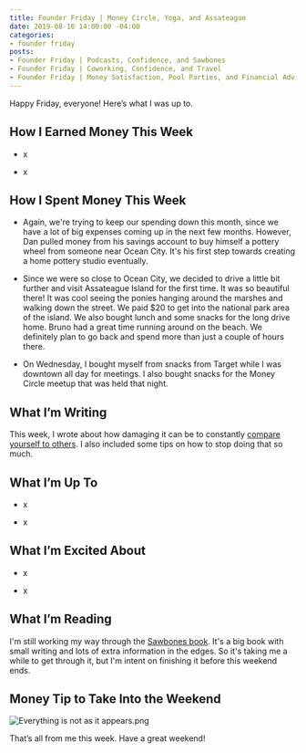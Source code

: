 ```yaml
---
title: Founder Friday | Money Circle, Yoga, and Assateague
date: 2019-08-16 14:00:00 -04:00
categories:
- founder friday
posts:
- Founder Friday | Podcasts, Confidence, and Sawbones
- Founder Friday | Coworking, Confidence, and Travel
- Founder Friday | Money Satisfaction, Pool Parties, and Financial Advice
---
```


Happy Friday, everyone! Here’s what I was up to.

## **How I Earned Money This Week**

* x

* x

## **How I Spent Money This Week**

* Again, we're trying to keep our spending down this month, since we have a lot of big expenses coming up in the next few months. However, Dan pulled money from his savings account to buy himself a pottery wheel from someone near Ocean City. It's his first step towards creating a home pottery studio eventually.

* Since we were so close to Ocean City, we decided to drive a little bit further and visit Assateague Island for the first time. It was so beautiful there! It was cool seeing the ponies hanging around the marshes and walking down the street. We paid $20 to get into the national park area of the island. We also bought lunch and some snacks for the long drive home. Bruno had a great time running around on the beach. We definitely plan to go back and spend more than just a couple of hours there.

* On Wednesday, I bought myself from snacks from Target while I was downtown all day for meetings. I also bought snacks for the Money Circle meetup that was held that night.

## **What I’m Writing**

This week, I wrote about how damaging it can be to constantly [compare yourself to others](https://www.maggiegermano.com/blog/comparing-yourself-to-others-means-youll-never-feel-satisfied/). I also included some tips on how to stop doing that so much.

## **What I’m Up To**

* x

* x

## **What I’m Excited About**

* x

* x

## **What I’m Reading**

I'm still working my way through the [Sawbones book](https://www.simonandschuster.com/books/The-Sawbones-Book/Justin-McElroy/9781681883816). It's a big book with small writing and lots of extra information in the edges. So it's taking me a while to get through it, but I'm intent on finishing it before this weekend ends. 

## **Money Tip to Take Into the Weekend**

![Everything is not as it appears.png](/uploads/Everything%20is%20not%20as%20it%20appears.png)

That’s all from me this week. Have a great weekend!
